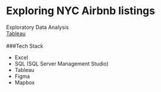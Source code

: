 # Exploring NYC Airbnb listings
Exploratory Data Analysis<br/>
[Tableau](https://public.tableau.com/app/profile/sujay.bahumik/viz/AirbnbListingsNewYorkCity/Home#1) <br/>
<br/>
###Tech Stack<br/>
* Excel
* SQL (SQL Server Management Studio)
* Tableau
* Figma
* Mapbox
